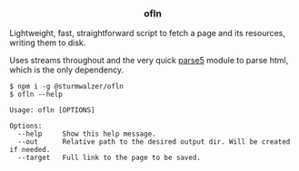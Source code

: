 <h3 align="center">ofln</h3>

Lightweight, fast, straightforward script to fetch a page and its resources, writing them to disk.

Uses streams throughout and the very quick [parse5](https://github.com/inikulin/parse5) module to parse html, which is the only dependency.

```
$ npm i -g @sturmwalzer/ofln
$ ofln --help
```

```
Usage: ofln [OPTIONS]

Options:
  --help     Show this help message.
  --out      Relative path to the desired output dir. Will be created if needed.
  --target   Full link to the page to be saved.
```